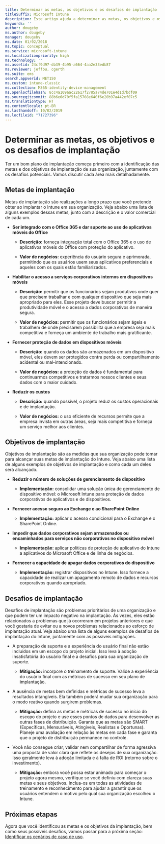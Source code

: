 ```yaml
---
title: Determinar as metas, os objetivos e os desafios de implantação
titleSuffix: Microsoft Intune
description: Este artigo ajuda a determinar as metas, os objetivos e os desafios de implantação para uma implementação somente na nuvem do Microsoft Intune.
keywords: ''
author: dougeby
ms.author: dougeby
manager: dougeby
ms.date: 01/02/2018
ms.topic: conceptual
ms.service: microsoft-intune
ms.localizationpriority: high
ms.technology: ''
ms.assetid: 24cf9d97-db39-4b95-a664-4aa2e33edb87
ms.reviewer: jeffbu, cgerth
ms.suite: ems
search.appverid: MET150
ms.custom: intune-classic
ms.collection: M365-identity-device-management
ms.openlocfilehash: 8cc4a109aac22617f2785a74de701e4d1d7bdf09
ms.sourcegitcommit: 88b6e6d70f5fa15708e640f6e20b97a442ef07c5
ms.translationtype: HT
ms.contentlocale: pt-BR
ms.lasthandoff: 10/02/2019
ms.locfileid: "71727396"
---
```

# <a name="determine-deployment-goals-objectives-and-challenges"></a>Determinar as metas, os objetivos e os desafios de implantação

Ter um bom plano de implantação começa primeiro com a identificação das metas e dos objetivos de implantação de sua organização, juntamente com os desafios potenciais. Vamos discutir cada área mais detalhadamente.

## <a name="deployment-goals"></a>Metas de implantação

Metas de implantação são realizações a longo prazo que você pretende obter ao implantar o Intune em sua organização. Veja abaixo uma lista de alguns exemplos dessas metas, junto com a descrição e o valor comercial de cada um.

- **Ser integrado com o Office 365 e dar suporte ao uso de aplicativos móveis do Office**

  - **Descrição:** forneça integração total com o Office 365 e o uso de aplicativos móveis do Office com proteção do aplicativo.

  - **Valor de negócios:** experiência do usuário segura e aprimorada, permitindo que os usuários usem seus aplicativos preferenciais e aqueles com os quais estão familiarizados.

- **Habilitar o acesso a serviços corporativos internos em dispositivos móveis**

  - **Descrição:** permitir que os funcionários sejam produtivos onde quer que precisem trabalhar e com qualquer dispositivo que seja mais apropriado para eles. Esse projeto deve buscar permitir a produtividade móvel e o acesso a dados corporativos de maneira segura.

  - **Valor de negócios:** permitir que os funcionários sejam ágeis e trabalhem de onde precisarem possibilita que a empresa seja mais competitiva e forneça um ambiente de trabalho mais gratificante.

- **Fornecer proteção de dados em dispositivos móveis**

  - **Descrição:** quando os dados são armazenados em um dispositivo móvel, eles devem ser protegidos contra perda ou compartilhamento acidental ou mal-intencionado.

  - **Valor de negócios:** a proteção de dados é fundamental para continuarmos competitivos e tratarmos nossos clientes e seus dados com o maior cuidado.

- **Reduzir os custos**

  - **Descrição:** quando possível, o projeto reduz os custos operacionais e de implantação.

  - **Valor de negócios:** o uso eficiente de recursos permite que a empresa invista em outras áreas, seja mais competitiva e forneça um serviço melhor aos clientes.

## <a name="deployment-objectives"></a>Objetivos de implantação

Objetivos de implantação são as medidas que sua organização pode tomar para alcançar suas metas de implantação do Intune. Veja abaixo uma lista de alguns exemplos de objetivos de implantação e como cada um deles será alcançado.

- **Reduzir o número de soluções de gerenciamento de dispositivo**

  - **Implementação:** consolidar uma solução única de gerenciamento de dispositivo móvel: o Microsoft Intune para proteção de dados corporativos de aplicativos e de dispositivos.

- **Fornecer acesso seguro ao Exchange e ao SharePoint Online**

  - **Implementação:** aplicar o acesso condicional para o Exchange e o SharePoint Online.

- **Impedir que dados corporativos sejam armazenados ou encaminhados para serviços não corporativos no dispositivo móvel**

  - **Implementação:** aplicar políticas de proteção de aplicativo do Intune a aplicativos do Microsoft Office e de linha de negócios.

- **Fornecer a capacidade de apagar dados corporativos do dispositivo**

  - **Implementação:** registrar dispositivos no Intune. Isso fornece a capacidade de realizar um apagamento remoto de dados e recursos corporativos quando apropriado.

## <a name="deployment-challenges"></a>Desafios de implantação

Desafios de implantação são problemas prioritários de uma organização e que podem ter um impacto negativo na implantação. Às vezes, eles estão relacionados a problemas que já ocorreram em projetos anteriores e que você gostaria de evitar ou a novos problemas relacionados ao esforço de implantação atual. Veja abaixo uma lista de alguns exemplos de desafios de implantação do Intune, juntamente com as possíveis mitigações.

- A preparação de suporte e a experiência do usuário final não estão incluídos em um escopo do projeto inicial. Isso leva à adoção insatisfatória do usuário final e a desafios para sua organização de suporte.

  - **Mitigação:** incorpore o treinamento de suporte. Valide a experiência do usuário final com as métricas de sucesso em seu plano de implantação.

- A ausência de metas bem definidas e métricas de sucesso leva a resultados intangíveis. Ela também poderá mudar sua organização para o modo reativo quando surgirem problemas.

  - **Mitigação:** defina as metas e métricas de sucesso no início do escopo do projeto e use esses pontos de dados para desenvolver as outras fases de distribuição. Garanta que as metas são SMART (Específicas, Mensuráveis, Atingíveis, Realistas e Oportunas). Planeje uma avaliação em relação às metas em cada fase e garanta que o projeto de distribuição permanece no controle.

- Você não consegue criar, validar nem compartilhar de forma agressiva uma proposta de valor clara que reflete os desejos de sua organização. Isso geralmente leva à adoção limitada e à falta de ROI (retorno sobre o investimento).

  - **Mitigação:** embora você possa estar animado para começar o projeto agora mesmo, verifique se você definiu com clareza suas metas e seus objetivos. Inclua-os em todas as atividades de treinamento e reconhecimento para ajudar a garantir que os usuários entendem o motivo pelo qual sua organização escolheu o Intune.

## <a name="next-steps"></a>Próximas etapas

Agora que você identificou as metas e os objetivos da implantação, bem como seus possíveis desafios, vamos passar para a próxima seção: [Identificar os cenários de caso de uso](planning-guide-scenarios.md).
